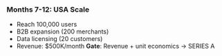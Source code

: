 ### **Months 7-12: USA Scale**

- Reach 100,000 users
- B2B expansion (200 merchants)
- Data licensing (20 customers)
- Revenue: $500K/month
**Gate**: Revenue + unit economics → SERIES A
